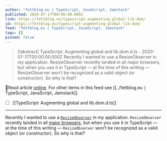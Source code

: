 ```yaml
---
author: "fettblog․eu ∣ TypeScript, JavaScript, Jamstack"
published: 2020-07-17T00:00:00.000Z
link: https://fettblog.eu/typescript-augmenting-global-lib-dom/
id: https://fettblog.eu/typescript-augmenting-global-lib-dom/
feed: "fettblog․eu ∣ TypeScript, JavaScript, Jamstack"
tags: []
pinned: false
---
```

> [!abstract] TypeScript: Augmenting global and lib.dom.d.ts - 2020-07-17T00:00:00.000Z
> Recently I wanted to use a ResizeObserver in my application. ResizeObserver recently landed in all major browsers, but when you use it in TypeScript — at the time of this writing — ResizeObserver won’t be recognized as a valid object (or constructor). So why is that?

🔗Read article [online](https://fettblog.eu/typescript-augmenting-global-lib-dom/). For other items in this feed see [[../fettblog․eu ∣ TypeScript, JavaScript, Jamstack]].

- [ ] [[TypeScript꞉ Augmenting global and lib․dom․d․ts]]
- - -
Recently I wanted to use a [`ResizeObserver`](https://developer.mozilla.org/en-US/docs/Web/API/ResizeObserver) in my application. `ResizeObserver` recently landed in all [major browsers](https://caniuse.com/#search=ResizeObserver), but when you use it in TypeScript — at the time of this writing — `ResizeObserver` won’t be recognized as a valid object (or constructor). So why is that?
